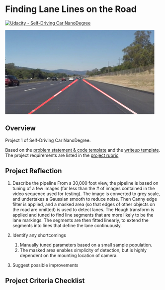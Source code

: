 # **Finding Lane Lines on the Road** 
[![Udacity - Self-Driving Car NanoDegree](https://s3.amazonaws.com/udacity-sdc/github/shield-carnd.svg)](http://www.udacity.com/drive)

<img src="examples/laneLines_thirdPass.jpg" width="480" alt="Combined Image" />

Overview
---

Project 1 of Self-Driving Car NanoDegree. 

Based on the [problem statement & code template](https://github.com/udacity/CarND-LaneLines-P1/blob/master/P1.ipynb) and the [writeup template](https://github.com/udacity/CarND-LaneLines-P1/blob/master/writeup_template.md). The project requirements are listed in the [project rubric](https://review.udacity.com/#!/rubrics/322/view)


Project Reflection
---

1. Describe the pipeline
From a 30,000 foot view, the pipeline is based on tuning of a few images (far less than the # of images contained in the video sequence used for testing).
The image is converted to grey scale, and undertakes a Gaussian smooth to reduce noise. Then Canny edge filter is applied, and a masked area (so that edges of other objects on the road are omitted) is used to detect lanes. The Hough transform is applied and tuned to find line segments that are more likely to be the lane markings. The segments are then fitted linearly, to extend the segments into lines that define the lane continuously.

2. Identify any shortcomings
    1. Manually tuned parameters based on a small sample population.
    2. The masked area enables simplicity of detection, but is highly dependent on the mounting location of camera.

3. Suggest possible improvements


Project Criteria Checklist
---

